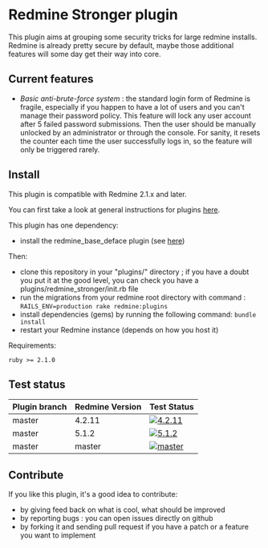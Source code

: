 Redmine Stronger plugin
=======================

This plugin aims at grouping some security tricks for large redmine installs.
Redmine is already pretty secure by default, maybe those additional features
will some day get their way into core.

Current features
----------------

* *Basic anti-brute-force system* : the standard login form of Redmine is fragile, especially if you happen
to have a lot of users and you can't manage their password policy. This feature will lock any user account
after 5 failed password submissions. Then the user should be manually unlocked by an administrator or through
the console. For sanity, it resets the counter each time the user successfully logs in, so the feature will
only be triggered rarely.

Install
-------

This plugin is compatible with Redmine 2.1.x and later.

You can first take a look at general instructions for plugins [here](http://www.redmine.org/wiki/redmine/Plugins).

This plugin has one dependency:
* install the redmine_base_deface plugin (see [here](https://github.com/jbbarth/redmine_base_deface))

Then:
* clone this repository in your "plugins/" directory ; if you have a doubt you put it at the good level, you can check you have a plugins/redmine_stronger/init.rb file
* run the migrations from your redmine root directory with command : `RAILS_ENV=production rake redmine:plugins`
* install dependencies (gems) by running the following command: `bundle install`
* restart your Redmine instance (depends on how you host it)

Requirements:

    ruby >= 2.1.0

Test status
------------

|Plugin branch| Redmine Version | Test Status       |
|-------------|-----------------|-------------------|
|master       | 4.2.11          | [![4.2.11][1]][5] |
|master       | 5.1.2           | [![5.1.2][2]][5]  |
|master       | master          | [![master][4]][5] |

[1]: https://github.com/jbbarth/redmine_stronger/actions/workflows/4_2_11.yml/badge.svg
[2]: https://github.com/jbbarth/redmine_stronger/actions/workflows/5_1_2.yml/badge.svg
[4]: https://github.com/jbbarth/redmine_stronger/actions/workflows/master.yml/badge.svg
[5]: https://github.com/jbbarth/redmine_stronger/actions

Contribute
----------

If you like this plugin, it's a good idea to contribute:
* by giving feed back on what is cool, what should be improved
* by reporting bugs : you can open issues directly on github
* by forking it and sending pull request if you have a patch or a feature you want to implement
